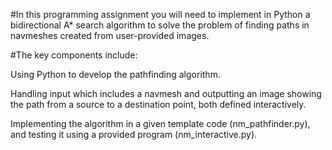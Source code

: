 #In this programming assignment you will need to implement in Python a bidirectional A* search algorithm to solve the problem of finding paths in navmeshes created from user-provided images. 

#The key components include:

Using Python to develop the pathfinding algorithm.

Handling input which includes a navmesh and outputting an image showing the path from a source to a destination point, both defined interactively.

Implementing the algorithm in a given template code (nm_pathfinder.py), and testing it using a provided program (nm_interactive.py).